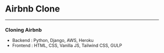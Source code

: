 # Airbnb Clone
<hr>
<h3>Cloning Airbnb</h3>  

- Backend : Python, Django, AWS, Heroku  
- Frontend : HTML, CSS, Vanilla JS, Tailwind CSS, GULP
